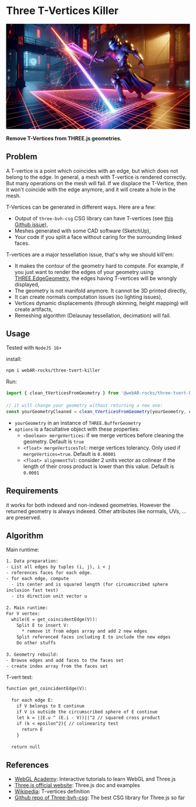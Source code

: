 # Three T-Vertices Killer


<p align="center">
  <img src='/TVerticesKiller.webp' />
</p>

**Remove T-Vertices from THREE.js geometries.**


## Problem

A T-vertice is a point which coincides with an edge, but which does not belong to the edge. In general, a mesh with T-vertice is rendered correctly. But many operations on the mesh will fail. If we displace the T-Vertice, then it won't coincide with the edge anymore, and it will create a hole in the mesh.

T-Vertices can be generated in different ways. Here are a few:

* Output of `three-bvh-csg` CSG library can have T-vertices (see [this Github issue](https://github.com/gkjohnson/three-bvh-csg/issues/202)),
* Meshes generated with some CAD software (SketchUp),
* Your code if you split a face without caring for the surrounding linked faces.


T-vertices are a major tessellation issue, that's why we should kill'em:

* It makes the contour of the geometry hard to compute. For example, if you just want to render the edges of your geometry using [THREE.EdgeGeometry](https://threejs.org/docs/#api/en/geometries/EdgesGeometry), the edges having T-vertices will be wrongly displayed,
* The geometry is not manifold anymore. It cannot be 3D printed directly,
* It can create normals computation issues (so lighting issues),
* Vertices dynamic displacements (through skinning, height mapping) will create artifacts,
* Remeshing algorithm (Delaunay tessellation, decimation) will fail.


## Usage

Tested with `NodeJS 16+`

install:

```bash
npm i webAR-rocks/three-tvert-killer
```

Run:

```javascript
import { clean_tVerticesFromGeometry } from '@webAR-rocks/three-tvert-killer'

// it will change your geometry without returning a new one:
const yourGeometryCleaned = clean_tVerticesFromGeometry(yourGeometry, options)
```

* `yourGeometry` in an instance of `THREE.BufferGeometry`
* `options` is a facultative object with these properties:
  * `<boolean> mergeVertices`: if we merge vertices before cleaning the geometry. Default is `true`
  * `<float> mergeVerticesTol`: merge vertices tolerancy. Only used if `mergeVertices=true`. Default is `0.00001`
  * `<float> alignmentTol`: consider 2 units vector as colinear if the length of their cross product is lower than this value. Default is `0.0001`


## Requirements

it works for both indexed and non-indexed geometries. However the returned geometry is always indexed.
Other attributes like normals, UVs, ... are preserved.


## Algorithm


Main runtime:

```
1. Data preparation:
- List all edges by tuples (i, j), i < j
- references faces for each edge. 
- for each edge, compute
  - its center and is squared length (for circumscribed sphere inclusion fast test)
  - its direction unit vector u

2. Main runtime:
For V vertex:
  while(E = get_coincidentEdge(V)):
    Split E to insert V:
      * remove it from edges array and add 2 new edges
    Split referenced faces including E to include the new edges
    Do other stuffs

3. Geometry rebuild:
- Browse edges and add faces to the faces set
- create index array from the faces set
```

T-vert test:

```
function get_coincidentEdge(V):
  
  for each edge E:
    if V belongs to E continue
    if V is outside the circumscribed sphere of E continue
    let k = ||E.u ^ (E.i - V))||^2 // squared cross product
    if (k < epsilon^2){ // colinearity test
      return E
    }

  return null
```


## References

* [WebGL Academy](http://webglacademy.com): Interactive tutorials to learn WebGL and Three.js
* [Three.js official website](https:/threejs.org): Three.js doc and examples
* [Wikipedia](https://en.wikipedia.org/wiki/T-vertices): T-vertices definition
* [Github repo of Three-bvh-csg](https://github.com/gkjohnson/three-bvh-csg): The best CSG library for Three.js so far
